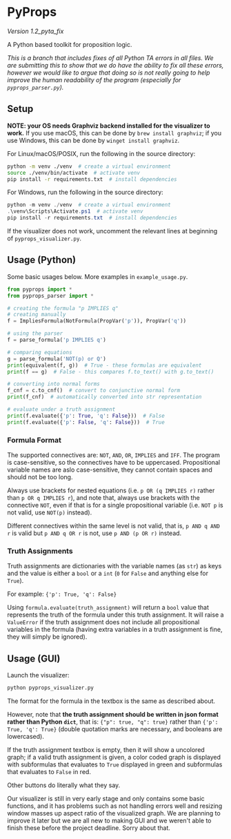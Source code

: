# PyProps
*Version 1.2_pyta_fix*

A Python based toolkit for proposition logic.

*This is a branch that includes fixes of all Python TA errors in all files. We are submitting this to show that we do have the ability to fix all these errors, however we would like to argue that doing so is not really going to help improve the human readability of the program (especially for `pyprops_parser.py`).*

## Setup
**NOTE: your OS needs Graphviz backend installed for the visualizer to work.** If you use macOS, this can be done by `brew install graphviz`; if you use Windows, this can be done by `winget install graphviz`.


For Linux/macOS/POSIX, run the following in the source directory:
```sh
python -m venv ./venv  # create a virtual environment
source ./venv/bin/activate  # activate venv
pip install -r requirements.txt  # install dependencies
```

For Windows, run the following in the source directory:
```powershell
python -m venv ./venv  # create a virtual environment
.\venv\Scripts\Activate.ps1  # activate venv
pip install -r requirements.txt  # install dependencies
```
If the visualizer does not work, uncomment the relevant lines at beginning of `pyprops_visualizer.py`.


## Usage (Python)
Some basic usages below. More examples in `example_usage.py`.
```py
from pyprops import *
from pyprops_parser import *

# creating the formula "p IMPLIES q"
# creating manually
f = ImpliesFormula(NotFormula(PropVar('p')), PropVar('q'))

# using the parser
f = parse_formula('p IMPLIES q')

# comparing equations
g = parse_formula('NOT(p) or Q')
print(equivalent(f, g))  # True - these formulas are equivalent
print(f == g)  # False - this compares f.to_text() with g.to_text()

# converting into normal forms
f_cnf = c.to_cnf()  # convert to conjunctive normal form
print(f_cnf)  # automatically converted into str representation

# evaluate under a truth assignment
print(f.evaluate({'p': True, 'q': False}))  # False
print(f.evaluate({'p': False, 'q': False}))  # True
```

### Formula Format
The supported connectives are: `NOT`, `AND`, `OR`, `IMPLIES` and `IFF`. The program is case-sensitive, so the connectives have to be uppercased. Propositional variable names are aslo case-sensitive, they cannot contain spaces and should not be too long.

Always use brackets for nested equations (i.e. `p OR (q IMPLIES r)` rather than `p OR q IMPLIES r`), and note that, always use brackets with the connective `NOT`, even if that is for a single propositional variable (i.e. `NOT p` is not valid, use `NOT(p)` instead).

Different connectives within the same level is not valid, that is, `p AND q AND r` is valid but `p AND q OR r` is not, use `p AND (p OR r)` instead.

### Truth Assignments
Truth assignments are dictionaries with the variable names (as `str`) as keys and the value is either a `bool` or a `int` (`0` for `False` and anything else for `True`).

For example: `{'p': True, 'q': False}`

Using `formula.evaluate(truth_assignment)` will return a `bool` value that represents the truth of the formula under this truth assignment. It will raise a `ValueError` if the truth assignment does not include all propositional variables in the formula (having extra variables in a truth assignment is fine, they will simply be ignored).


## Usage (GUI)
Launch the visualizer:
```sh
python pyprops_visualizer.py
```
The format for the formula in the textbox is the same as described about.

However, note that **the truth assignment should be written in json format rather than Python `dict`**, that is: `{"p": true, "q": true}` rather than `{'p': True, 'q': True}` (double quotation marks are necessary, and booleans are lowercased).

If the truth assignment textbox is empty, then it will show a uncolored graph; if a valid truth assignment is given, a color coded graph is displayed with subformulas that evaluates to `True` displayed in green and subformulas that evaluates to `False` in red.

Other buttons do literally what they say.

Our visualizer is still in very early stage and only contains some basic functions, and it has problems such as not handling errors well and resizing window masses up aspect ratio of the visualized graph. We are planning to improve it later but we are all new to making GUI and we weren't able to finish these before the project deadline. Sorry about that.
